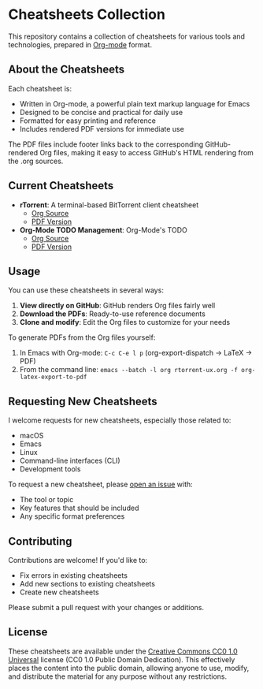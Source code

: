 # Cheatsheets Collection

This repository contains a collection of cheatsheets for various tools and technologies, prepared in [Org-mode](https://orgmode.org/) format.

## About the Cheatsheets

Each cheatsheet is:
- Written in Org-mode, a powerful plain text markup language for Emacs
- Designed to be concise and practical for daily use
- Formatted for easy printing and reference
- Includes rendered PDF versions for immediate use

The PDF files include footer links back to the corresponding GitHub-rendered Org files, making it easy to access GitHub's HTML rendering from the .org sources.

## Current Cheatsheets

- **rTorrent**: A terminal-based BitTorrent client cheatsheet
  - [Org Source](rtorrent-ux.org)
  - [PDF Version](rtorrent-ux.pdf)
- **Org-Mode TODO Management**: Org-Mode's TODO
  - [Org Source](org-mode-todo.org)
  - [PDF Version](org-mode-todo.pdf)

## Usage

You can use these cheatsheets in several ways:

1. **View directly on GitHub**: GitHub renders Org files fairly well
2. **Download the PDFs**: Ready-to-use reference documents
3. **Clone and modify**: Edit the Org files to customize for your needs

To generate PDFs from the Org files yourself:
1. In Emacs with Org-mode: `C-c C-e l p` (org-export-dispatch → LaTeX → PDF)
2. From the command line: `emacs --batch -l org rtorrent-ux.org -f org-latex-export-to-pdf`

## Requesting New Cheatsheets

I welcome requests for new cheatsheets, especially those related to:
- macOS
- Emacs
- Linux
- Command-line interfaces (CLI)
- Development tools

To request a new cheatsheet, please [open an issue](https://github.com/smurp/cheatsheets/issues/new) with:
- The tool or topic
- Key features that should be included
- Any specific format preferences

## Contributing

Contributions are welcome! If you'd like to:
- Fix errors in existing cheatsheets
- Add new sections to existing cheatsheets
- Create new cheatsheets

Please submit a pull request with your changes or additions.

## License

These cheatsheets are available under the [Creative Commons CC0 1.0 Universal](https://creativecommons.org/publicdomain/zero/1.0/) license (CC0 1.0 Public Domain Dedication). This effectively places the content into the public domain, allowing anyone to use, modify, and distribute the material for any purpose without any restrictions.

